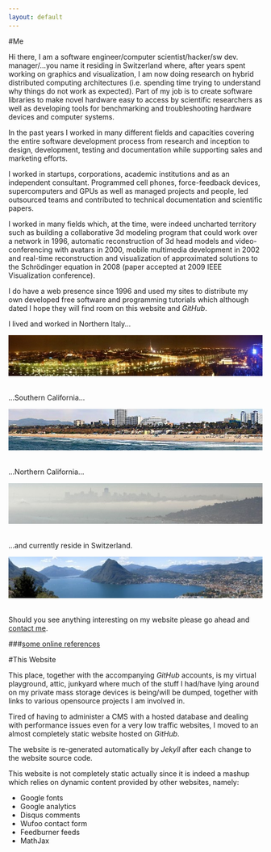```yaml
---
layout: default
---
```


#Me

Hi there, I am a software engineer/computer scientist/hacker/sw dev. manager/...you name it residing in Switzerland
where, after years spent working on graphics and visualization, I am now doing research on hybrid distributed
computing architectures (i.e. spending time trying to understand why things do not work as expected).
Part of my job is to create software libraries to make novel hardware easy to access by scientific researchers
as well as developing tools for benchmarking and troubleshooting hardware devices and computer systems.       

In the past years I worked in many different fields and capacities covering the entire software development process
from research and inception to design, development, testing and documentation while supporting sales and
marketing efforts.

I worked in startups, corporations, academic institutions and as an independent consultant. 
Programmed cell phones, force-feedback devices, supercomputers and GPUs as well as managed projects and people,
led outsourced teams and contributed to technical documentation and scientific papers.

I worked in many fields which, at the time, were indeed uncharted territory such as building a collaborative
3d modeling program that could work over a network in 1996, automatic reconstruction of 3d head models 
and video-conferencing with avatars in 2000, mobile multimedia development in 2002 and real-time 
reconstruction and visualization of approximated solutions to the 
Schrödinger equation in 2008 (paper accepted at 2009 IEEE Visualization conference).

I do have a web presence since 1996 and used my sites to distribute my own developed free software and 
programming tutorials which although dated I hope they will find room on this website and _GitHub_.

I lived and worked in Northern Italy...

<div style="text-align: right"><img src="torino_night_small.jpg"/></div><br/>

...Southern California...

<div style="text-align: right"><img src="santamonica_small.jpg"/></div><br/>

...Northern California...

<div style="text-align: right"><img src="sf_small.jpg"/></div><br/>

...and currently reside in Switzerland.

<div style="text-align: right"><img src="lugano_small.jpg"/></div><br/>

<!--...and regularly travel to the US, mainly to New York City, and less frequently to the Bay Area.

<div style="text-align: right"><img src="ny_small.jpg"/></div><br/>-->

Should you see anything interesting on my website please go ahead and [contact me](/site/contact).

###[some online references](http://scholar.google.ch/scholar?q=%22u.+varetto%22&btnG=&hl=en&as_sdt=0%2C5)


#This Website

This place, together with the accompanying _GitHub_ accounts, is my virtual playground, attic, junkyard 
where much of the stuff I had/have lying around on my private mass storage devices is being/will be
dumped, together with links to various opensource projects I am involved in.  

Tired of having to administer a CMS with a hosted database and dealing with performance
issues even for a very low traffic websites, I moved to an almost completely static website
hosted on _GitHub_. 

The website is re-generated automatically by _Jekyll_ after each change to the website source code. 

This website is not completely static actually since it is indeed a mashup which relies on
dynamic content provided by other websites, namely:

* Google fonts
* Google analytics
* Disqus comments
* Wufoo contact form
* Feedburner feeds
* MathJax

